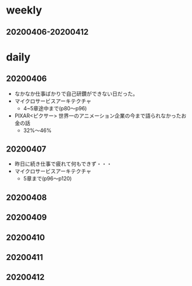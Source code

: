 # weekly
## 20200406-20200412

# daily
## 20200406
* なかなか仕事ばかりで自己研鑽ができない日だった。
* マイクロサービスアーキテクチャ
  * 4~5章途中まで(p80〜p96)
* PIXAR<ピクサー> 世界一のアニメーション企業の今まで語られなかったお金の話
  * 32%〜46%

## 20200407
* 昨日に続き仕事で疲れて何もできず・・・
* マイクロサービスアーキテクチャ
  * 5章まで(p96〜p120)

## 20200408

## 20200409

## 20200410

## 20200411

## 20200412

